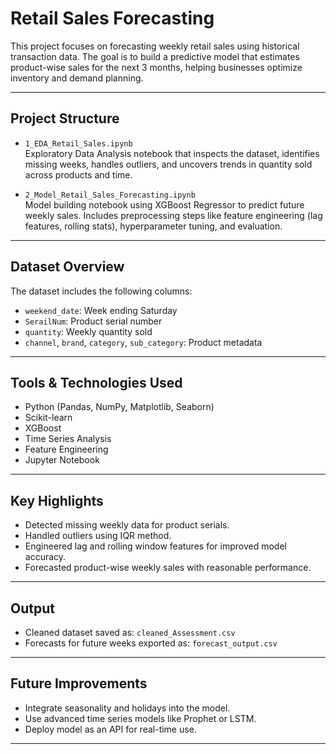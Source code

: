 #  Retail Sales Forecasting

This project focuses on forecasting weekly retail sales using historical transaction data. The goal is to build a predictive model that estimates product-wise sales for the next 3 months, helping businesses optimize inventory and demand planning.

---

##  Project Structure

- `1_EDA_Retail_Sales.ipynb`  
  Exploratory Data Analysis notebook that inspects the dataset, identifies missing weeks, handles outliers, and uncovers trends in quantity sold across products and time.

- `2_Model_Retail_Sales_Forecasting.ipynb`  
  Model building notebook using XGBoost Regressor to predict future weekly sales. Includes preprocessing steps like feature engineering (lag features, rolling stats), hyperparameter tuning, and evaluation.

---

## Dataset Overview

The dataset includes the following columns:
- `weekend_date`: Week ending Saturday
- `SerailNum`: Product serial number
- `quantity`: Weekly quantity sold
- `channel`, `brand`, `category`, `sub_category`: Product metadata

---

## Tools & Technologies Used

- Python (Pandas, NumPy, Matplotlib, Seaborn)
- Scikit-learn
- XGBoost
- Time Series Analysis
- Feature Engineering
- Jupyter Notebook

---

## Key Highlights

- Detected missing weekly data for product serials.
- Handled outliers using IQR method.
- Engineered lag and rolling window features for improved model accuracy.
- Forecasted product-wise weekly sales with reasonable performance.

---

##  Output

- Cleaned dataset saved as: `cleaned_Assessment.csv`
- Forecasts for future weeks exported as: `forecast_output.csv`

---

##  Future Improvements

- Integrate seasonality and holidays into the model.
- Use advanced time series models like Prophet or LSTM.
- Deploy model as an API for real-time use.

---


